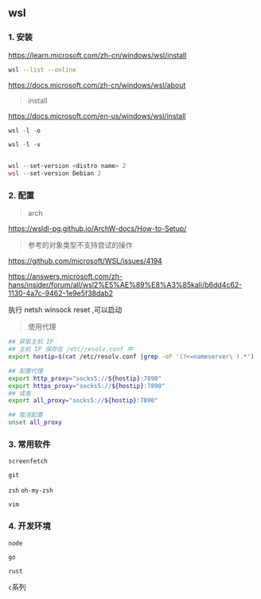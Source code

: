 ## wsl

### 1. 安装

https://learn.microsoft.com/zh-cn/windows/wsl/install

```bash
wsl --list --online

```

https://docs.microsoft.com/zh-cn/windows/wsl/about

> install

https://docs.microsoft.com/en-us/windows/wsl/install

>

```powershell
wsl -l -o

wsl -l -v


wsl --set-version <distro name> 2
wsl --set-version Debian 2
```

### 2. 配置

> arch

https://wsldl-pg.github.io/ArchW-docs/How-to-Setup/

> 参考的对象类型不支持尝试的操作

https://github.com/microsoft/WSL/issues/4194

https://answers.microsoft.com/zh-hans/insider/forum/all/wsl2%E5%AE%89%E8%A3%85kali/b6dd4c62-1130-4a7c-9462-1e9e5f38dab2

执行 netsh winsock reset ,可以启动

> 使用代理

```bash
## 获取主机 IP
## 主机 IP 保存在 /etc/resolv.conf 中
export hostip=$(cat /etc/resolv.conf |grep -oP '(?<=nameserver\ ).*')

## 配置代理
export http_proxy="socks5://${hostip}:7890"
export https_proxy="socks5://${hostip}:7890"
## 或者
export all_proxy="socks5://${hostip}:7890"

## 取消配置
unset all_proxy
```

### 3. 常用软件

`screenfetch`

`git`

`zsh` `oh-my-zsh`

`vim`

### 4. 开发环境

`node`

`go`

`rust`

`c`系列
